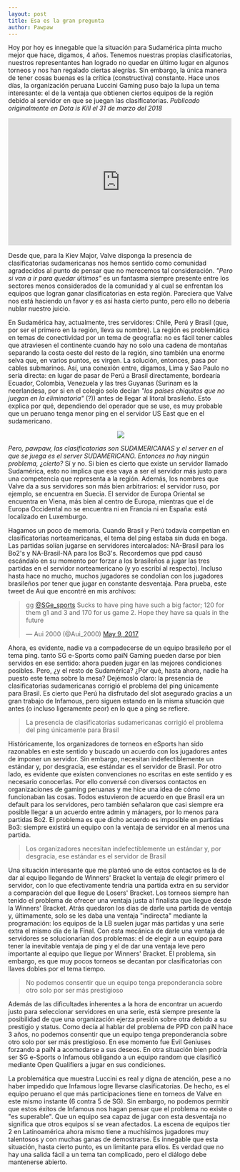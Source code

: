 ```yaml
---
layout: post
title: Esa es la gran pregunta
author: Pawpaw
---
```


Hoy por hoy es innegable que la situación para Sudamérica pinta mucho mejor que hace, digamos, 4 años. Tenemos nuestras propias clasificatorias, nuestros representantes han logrado no quedar en último lugar en algunos torneos y nos han regalado ciertas alegrías. Sin embargo, la única manera de tener cosas buenas es la crítica (constructiva) constante. Hace unos días, la organización peruana Luccini Gaming puso bajo la lupa un tema interesante: el de la ventaja que obtienen ciertos equipos de la región debido al servidor en que se juegan las clasificatorias. _Publicado originalmente en Dota is Kill el 31 de marzo del 2018_

<iframe src="https://www.facebook.com/plugins/post.php?href=https%3A%2F%2Fwww.facebook.com%2FLUCCINI.GAMING%2Fposts%2F1854954297857129&width=500" width="500" height="285" style="border:none;overflow:hidden" scrolling="no" frameborder="0" allowTransparency="true" allow="encrypted-media"></iframe>

Desde que, para la Kiev Major, Valve disponga la presencia de clasificatorias sudamericanas nos hemos sentido como comunidad agradecidos al punto de pensar que no merecemos tal consideración. _"Pero si van a ir para quedar últimos"_ es un fantasma siempre presente entre los sectores menos considerados de la comunidad y al cual se enfrentan los equipos que logran ganar clasificatorias en esta región. Pareciera que Valve nos está haciendo un favor y es así hasta cierto punto, pero ello no debería nublar nuestro juicio.

En Sudamérica hay, actualmente, tres servidores: Chile, Perú y Brasil (que, por ser el primero en la región, lleva su nombre). La región es problemática en temas de conectividad por un tema de geografía: no es fácil tener cables que atraviesen el continente cuando hay no solo una cadena de montañas separando la costa oeste del resto de la región, sino también una enorme selva que, en varios puntos, es virgen. La solución, entonces, pasa por cables submarinos. Así, una conexión entre, digamos, Lima y Sao Paulo no sería directa: en lugar de pasar de Perú a Brasil directamente, bordearía Ecuador, Colombia, Venezuela y las tres Guyanas (Surinam es la neerlandesa, por si en el colegio solo decían _"los países chiquitos que no juegan en la eliminatoria"_ (?)) antes de llegar al litoral brasileño. Esto explica por qué, dependiendo del operador que se use, es muy probable que un peruano tenga menor ping en el servidor US East que en el sudamericano.

<p align="center">
  <img src="http://pawpaw.me/images/posts/sea-routing.png">
</p>

_Pero, pawpaw, las clasificatorias son SUDAMERICANAS y el server en el que se juega es el server SUDAMERICANO. Entonces no hay ningún problema, ¿cierto?_ Sí y no. Si bien es cierto que existe un servidor llamado Sudamérica, esto no implica que ese vaya a ser el servidor más justo para una competencia que representa a la región. Además, los nombres que Valve da a sus servidores son más bien arbitrarios: el servidor ruso, por ejemplo, se encuentra en Suecia. El servidor de Europa Oriental se encuentra en Viena, más bien al centro de Europa, mientras que el de Europa Occidental no se encuentra ni en Francia ni en España: está localizado en Luxemburgo.

Hagamos un poco de memoria. Cuando Brasil y Perú todavía competían en clasificatorias norteamericanas, el tema del ping estaba sin duda en boga. Las partidas solían jugarse en servidores intercalados: NA-Brasil para los Bo2's y NA-Brasil-NA para los Bo3's. Recordemos que ppd causó escándalo en su momento por forzar a los brasileños a jugar las tres partidas en el servidor norteamericano (y yo escribí al respecto). Incluso hasta hace no mucho, muchos jugadores se condolían con los jugadores brasileños por tener que jugar en constante desventaja. Para prueba, este tweet de Aui que encontré en mis archivos:

<blockquote class="twitter-tweet"><p lang="en" dir="ltr">gg <a href="https://twitter.com/SGe_sports?ref_src=twsrc%5Etfw">@SGe_sports</a> Sucks to have ping have such a big factor; 120 for them g1 and 3 and 170 for us game 2. Hope they have sa quals in the future</p>&mdash; Aui 2000 (@Aui_2000) <a href="https://twitter.com/Aui_2000/status/862076923240951808?ref_src=twsrc%5Etfw">May 9, 2017</a></blockquote> <script async src="https://platform.twitter.com/widgets.js" charset="utf-8"></script>

Ahora, es evidente, nadie va a compadecerse de un equipo brasileño por el tema ping. tanto SG e-Sports como paiN Gaming pueden darse por bien servidos en ese sentido: ahora pueden jugar en las mejores condiciones posibles. Pero, ¿y el resto de Sudamérica? ¿Por qué, hasta ahora, nadie ha puesto este tema sobre la mesa? Dejémoslo claro: la presencia de clasificatorias sudamericanas corrigió el problema del ping únicamente para Brasil. Es cierto que Perú ha disfrutado del slot asegurado gracias a un gran trabajo de Infamous, pero siguen estando en la misma situación que antes (o incluso ligeramente peor) en lo que a ping se refiere.

> La presencia de clasificatorias sudamericanas corrigió el problema del ping únicamente para Brasil

Históricamente, los organizadores de torneos en eSports han sido razonables en este sentido y buscado un acuerdo con los jugadores antes de imponer un servidor. Sin embargo, necesitan indefectiblemente un estándar y, por desgracia, ese estándar es el servidor de Brasil. Por otro lado, es evidente que existen convenciones no escritas en este sentido y es necesario conocerlas. Por ello conversé con diversos contactos en organizaciones de gaming peruanas y me hice una idea de cómo funcionaban las cosas. Todos estuvieron de acuerdo en que Brasil era un default para los servidores, pero también señalaron que casi siempre era posible llegar a un acuerdo entre admin y mánagers, por lo menos para partidas Bo2. El problema es que dicho acuerdo es imposible en partidas Bo3: siempre existirá un equipo con la ventaja de servidor en al menos una partida.

> Los organizadores necesitan indefectiblemente un estándar y, por desgracia, ese estándar es el servidor de Brasil

Una situación interesante que me planteó uno de estos contactos es la de dar al equipo llegando de Winners' Bracket la ventaja de elegir primero el servidor, con lo que efectivamente tendría una partida extra en su servidor a comparación del que llegue de Losers' Bracket. Los torneos siempre han tenido el problema de ofrecer una ventaja justa al finalista que llegue desde la Winners' Bracket. Atrás quedaron los días de darle una partida de ventaja y, últimamente, solo se les daba una ventaja "indirecta" mediante la programación: los equipos de la LB suelen jugar más partidas y una serie extra el mismo día de la Final. Con esta mecánica de darle una ventaja de servidores se solucionarían dos problemas: el de elegir a un equipo para tener la inevitable ventaja de ping y el de dar una ventaja leve pero importante al equipo que llegue por Winners' Bracket. El problema, sin embargo, es que muy pocos torneos se decantan por clasificatorias con llaves dobles por el tema tiempo.

> No podemos consentir que un equipo tenga preponderancia sobre otro solo por ser más prestigioso

Además de las dificultades inherentes a la hora de encontrar un acuerdo justo para seleccionar servidores en una serie, está siempre presente la posibilidad de que una organización ejerza presión sobre otra debido a su prestigio y status. Como decía al hablar del problema de PPD con paiN hace 3 años, no podemos consentir que un equipo tenga preponderancia sobre otro solo por ser más prestigioso. En ese momento fue Evil Geniuses forzando a paiN a acomodarse a sus deseos. En otra situación bien podría ser SG e-Sports o Infamous obligando a un equipo random que clasificó mediante Open Qualifiers a jugar en sus condiciones.

La problemática que muestra Luccini es real y digna de atención, pese a no haber impedido que Infamous logre llevarse clasificatorias. De hecho, es el equipo peruano el que más participaciones tiene en torneos de Valve en este mismo instante (6 contra 5 de SG). Sin embargo, no podemos permitir que estos éxitos de Infamous nos hagan pensar que el problema no existe o "es superable". Que un equipo sea capaz de jugar con esta desventaja no significa que otros equipos sí se vean afectados. La escena de equipos tier 2 en Latinoamérica ahora mismo tiene a muchísimos jugadores muy talentosos y con muchas ganas de demostrarse. Es innegable que esta situación, hasta cierto punto, es un limitante para ellos. Es verdad que no hay una salida fácil a un tema tan complicado, pero el diálogo debe mantenerse abierto.